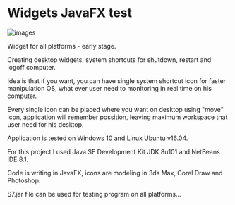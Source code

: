 # Widgets JavaFX test
![images](https://github.com/stivbanch/Widget-JavaFX-test/blob/master/Screenshots/Widget4.png)


Widget for all platforms - early stage.

Creating desktop widgets, system shortcuts for shutdown, restart and logoff computer.

Idea is that if you want, you can have single system shortcut icon for faster
manipulation OS, what ever user need to monitoring in real time on his computer.

Every single icon can be placed where you want on desktop using "move" icon, 
application will remember possition, leaving maximum workspace that user need
for his desktop.

Application is tested on Windows 10 and Linux Ubuntu v16.04.

For this project I used Java SE Development Kit JDK 8u101  and NetBeans IDE 8.1.

Code is writing in JavaFX, icons are modeling in 3ds Max, Corel Draw and Photoshop.

S7.jar file can be used for testing program on all platforms...
